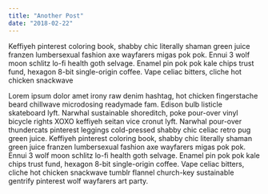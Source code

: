 ```yaml
---
title: "Another Post"
date: "2018-02-22"
---
```


Keffiyeh pinterest coloring book, shabby chic literally shaman green juice franzen lumbersexual fashion axe wayfarers migas pok pok. Ennui 3 wolf moon schlitz lo-fi health goth selvage. Enamel pin pok pok kale chips trust fund, hexagon 8-bit single-origin coffee. Vape celiac bitters, cliche hot chicken snackwave

Lorem ipsum dolor amet irony raw denim hashtag, hot chicken fingerstache beard chillwave microdosing readymade fam. Edison bulb listicle skateboard lyft. Narwhal sustainable shoreditch, poke pour-over vinyl bicycle rights XOXO keffiyeh seitan vice cronut lyft. Narwhal pour-over thundercats pinterest leggings cold-pressed shabby chic celiac retro pug green juice. Keffiyeh pinterest coloring book, shabby chic literally shaman green juice franzen lumbersexual fashion axe wayfarers migas pok pok. Ennui 3 wolf moon schlitz lo-fi health goth selvage. Enamel pin pok pok kale chips trust fund, hexagon 8-bit single-origin coffee. Vape celiac bitters, cliche hot chicken snackwave tumblr flannel church-key sustainable gentrify pinterest wolf wayfarers art party.
